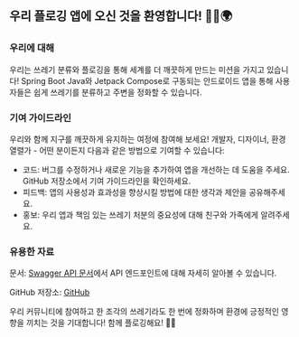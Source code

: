 ## 우리 플로깅 앱에 오신 것을 환영합니다! 🏃‍♂️🌍
### 우리에 대해
우리는 쓰레기 분류와 플로깅을 통해 세계를 더 깨끗하게 만드는 미션을 가지고 있습니다! Spring Boot Java와 Jetpack Compose로 구동되는 안드로이드 앱을 통해 사용자들은 쉽게 쓰레기를 분류하고 주변을 정화할 수 있습니다.

### 기여 가이드라인
우리와 함께 지구를 깨끗하게 유지하는 여정에 참여해 보세요! 개발자, 디자이너, 환경 열렬가 - 어떤 분이든지 다음과 같은 방법으로 기여할 수 있습니다:

- 코드: 버그를 수정하거나 새로운 기능을 추가하여 앱을 개선하는 데 도움을 주세요. GitHub 저장소에서 기여 가이드라인을 확인하세요.
- 피드백: 앱의 사용성과 효과성을 향상시킬 방법에 대한 생각과 제안을 공유해주세요.
- 홍보: 우리 앱과 책임 있는 쓰레기 처분의 중요성에 대해 친구와 가족에게 알려주세요.
  
### 유용한 자료
문서: [Swagger API 문서](http://3.37.87.60:8080/swagger-ui/index.html#/)에서 API 엔드포인트에 대해 자세히 알아볼 수 있습니다.

GitHub 저장소: [GitHub](https://github.com/TUK-SW-capstone-2023-PLANET/)

우리 커뮤니티에 참여하고 한 조각의 쓰레기라도 한 번에 정화하며 환경에 긍정적인 영향을 끼치는 것을 기대합니다! 함께 플로깅해요! 🌱🚮

<!--

**Here are some ideas to get you started:**

🙋‍♀️ A short introduction - what is your organization all about?
🌈 Contribution guidelines - how can the community get involved?
👩‍💻 Useful resources - where can the community find your docs? Is there anything else the community should know?
🍿 Fun facts - what does your team eat for breakfast?
🧙 Remember, you can do mighty things with the power of [Markdown](https://docs.github.com/github/writing-on-github/getting-started-with-writing-and-formatting-on-github/basic-writing-and-formatting-syntax)
-->

